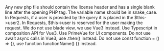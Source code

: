 Any new php file should contain the license header and has a single blank line after the opening PHP tag.
The variable name should be in snake_case.
In Requests, if a user is provided by the query it is placed in the $this->user2.
In Requests, $this->user is reserved for the user making the request.
We do not use blade view, we use Vue3 instead.
Use Typescript in composition API for Vue3. Use PrimeVue for UI components.
Do not use await async calls in Vue3, use .then() instead.
Do not use const function = () => {}, use function functionName() {} instead.
